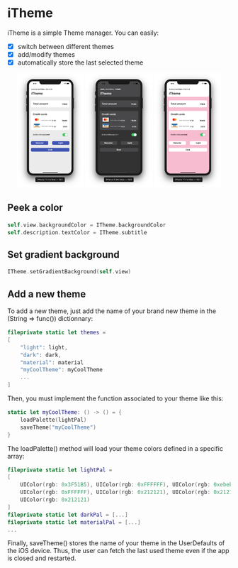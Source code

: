 # iTheme
iTheme is a simple Theme manager. You can easily:
 - [x] switch between different themes
 - [x] add/modify themes
 - [x] automatically store the last selected theme 
<p align="center">
  <img src="content/screen1.png" width = 30%/>
  <img src="content/screen2.png" width = 30%/>
  <img src="content/screen3.png" width = 30%/>
</p>

<h2>Peek a color</h2>

```swift
self.view.backgroundColor = ITheme.backgroundColor
self.description.textColor = ITheme.subtitle
```

<h2>Set gradient background</h2>

```swift
ITheme.setGradientBackground(self.view)
```

<h2>Add a new theme</h2>
To add a new theme, just add the name of your brand new theme in the
(String => func()) dictionnary:

```swift
fileprivate static let themes =
[
    "light": light,
    "dark": dark,
    "material": material
    "myCoolTheme": myCoolTheme
    ...
]
```

Then, you must implement the function associated to your theme like this:

```swift
static let myCoolTheme: () -> () = {
    loadPalette(lightPal)
    saveTheme("myCoolTheme")
}
```

The loadPalette() method will load your theme colors defined in a specific array:


```swift
fileprivate static let lightPal =
[
    UIColor(rgb: 0x3F51B5), UIColor(rgb: 0xFFFFFF), UIColor(rgb: 0xebebeb),
    UIColor(rgb: 0xFFFFFF), UIColor(rgb: 0x212121), UIColor(rgb: 0x212121),
    UIColor(rgb: 0x212121)
]
fileprivate static let darkPal = [...]
fileprivate static let materialPal = [...]
...
```

Finally, saveTheme() stores the name of your theme in the UserDefaults of the iOS device.
Thus, the user can fetch the last used theme even if the app is closed and restarted.
